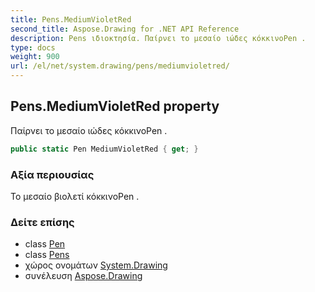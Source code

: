 ```yaml
---
title: Pens.MediumVioletRed
second_title: Aspose.Drawing for .NET API Reference
description: Pens ιδιοκτησία. Παίρνει το μεσαίο ιώδες κόκκινοPen .
type: docs
weight: 900
url: /el/net/system.drawing/pens/mediumvioletred/
---
```

## Pens.MediumVioletRed property

Παίρνει το μεσαίο ιώδες κόκκινοPen .

```csharp
public static Pen MediumVioletRed { get; }
```

### Αξία περιουσίας

Το μεσαίο βιολετί κόκκινοPen .

### Δείτε επίσης

* class [Pen](../../pen/)
* class [Pens](../)
* χώρος ονομάτων [System.Drawing](../../pens/)
* συνέλευση [Aspose.Drawing](../../../)


